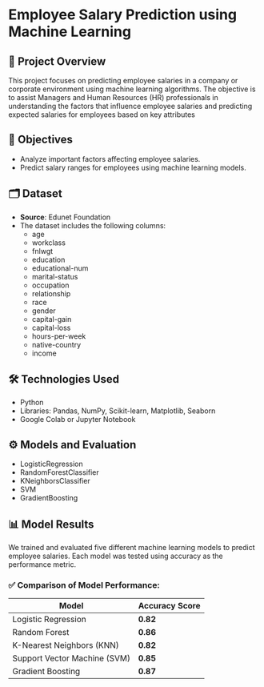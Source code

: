 # Employee Salary Prediction using Machine Learning
## 📌 Project Overview
This project focuses on predicting employee salaries in a company or corporate environment using machine learning algorithms. The objective is to assist Managers and Human Resources (HR) professionals in understanding the factors that influence employee salaries and predicting expected salaries for employees based on key attributes
## 🎯 Objectives
- Analyze important factors affecting employee salaries.
- Predict salary ranges for employees using machine learning models.
## 🗂️ Dataset
- **Source**: Edunet Foundation
- The dataset includes the following columns:
  - age	
  - workclass
  - fnlwgt
  - education
  - educational-num
  - marital-status
  - occupation
  - relationship
  - race
  - gender
  - capital-gain
  - capital-loss
  - hours-per-week
  - native-country
  - income
## 🛠️ Technologies Used
   - Python
   - Libraries: Pandas, NumPy, Scikit-learn, Matplotlib, Seaborn
   - Google Colab or Jupyter Notebook
## ⚙️ Models and Evaluation
  - LogisticRegression
  - RandomForestClassifier
  - KNeighborsClassifier
  - SVM
  - GradientBoosting
## 📊 Model Results

We trained and evaluated five different machine learning models to predict employee salaries. Each model was tested using accuracy as the performance metric.

### ✅ Comparison of Model Performance:

| Model                        | Accuracy Score |
|-------------------------------|-------------------|
| Logistic Regression           | **0.82**          |
| Random Forest                 | **0.86**          |
| K-Nearest Neighbors (KNN)     | **0.82**          |
| Support Vector Machine (SVM)  | **0.85**          |
| Gradient Boosting             | **0.87**          |



